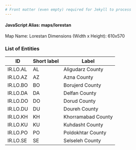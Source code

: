 ```yaml
---
# Front matter (even empty) required for Jekyll to process
---
```


#### JavaScript Alias: maps/lorestan

Map Name: Lorestan
Dimensions (Width x Height): 610x570





### List of Entities

ID | Short label | Label
---|---|---|
IR.LO.AL|AL|Aligudarz County
IR.LO.AZ|AZ|Azna County
IR.LO.BO|BO|Borujerd County
IR.LO.DA|DA|Delfan County
IR.LO.DO|DO|Dorud County
IR.LO.DU|DU|Doureh County
IR.LO.KH|KH|Khorramabad County
IR.LO.KU|KU|Kuhdasht County
IR.LO.PO|PO|Poldokhtar County
IR.LO.SE|SE|Selseleh County